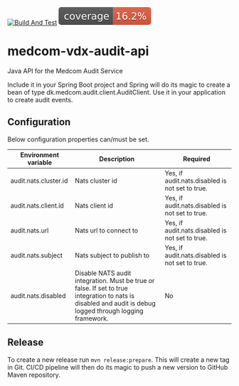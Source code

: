[![Build And Test](https://github.com/KvalitetsIT/medcom-vdx-audit-api/actions/workflows/build.yml/badge.svg)](https://github.com/KvalitetsIT/medcom-vdx-audit-api/actions/workflows/build.yml) ![Test Coverage](.github/badges/jacoco.svg)

# medcom-vdx-audit-api
Java API for the Medcom Audit Service

Include it in your Spring Boot project and Spring will do its magic to create a bean of type
dk.medcom.audit.client.AuditClient. Use it in your application to create audit events. 

## Configuration

Below configuration properties can/must be set. 

| Environment variable       | Description                                                                                    |           Required  |
| -------------------------- |------------------------------------------------------------------------------------------------| -----------------------------|
| audit.nats.cluster.id      | Nats cluster id | Yes, if audit.nats.disabled is not set to true. |
| audit.nats.client.id       | Nats client id | Yes, if audit.nats.disabled is not set to true. |
| audit.nats.url             | Nats url to connect to | Yes, if audit.nats.disabled is not set to true. |
| audit.nats.subject         | Nats subject to publish to | Yes, if audit.nats.disabled is not set to true. |
| audit.nats.disabled        | Disable NATS audit integration. Must be true or false. If set to true integration to nats is disabled and audit is debug logged through logging framework. | No |

## Release

To create a new release run `mvn release:prepare`. This will create a new tag in Git. CI/CD pipeline will then do its magic to push a new version to GitHub Maven repository. 
